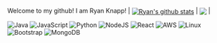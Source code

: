 Welcome to my github! I am Ryan Knapp!
| <a href="https://github.com/rknapp3000/github-readme-stats"><img align="center" src="https://github-readme-stats.vercel.app/api?username=rknapp3000&show_icons=true&include_all_commits=true&theme=buefy&hide_border=true" alt="Ryan's github stats" /></a> | <a href="https://github.com/rknapp3000/github-readme-stats"><img align="center" src="https://github-readme-stats.vercel.app/api/top-langs/?username=rknapp3000&layout=compact&theme=buefy&hide_border=true" /></a> |

![Java](https://img.shields.io/badge/java-%23ED8B00.svg?style=for-the-badge&logo=java&logoColor=white)
![JavaScript](https://img.shields.io/badge/javascript-%23323330.svg?style=for-the-badge&logo=javascript&logoColor=%23F7DF1E)
![Python](https://img.shields.io/badge/python-3670A0?style=for-the-badge&logo=python&logoColor=ffdd54)
![NodeJS](https://img.shields.io/badge/node.js-6DA55F?style=for-the-badge&logo=node.js&logoColor=white)
![React](https://img.shields.io/badge/react-%2320232a.svg?style=for-the-badge&logo=react&logoColor=%2361DAFB)
![AWS](https://img.shields.io/badge/AWS-%23FF9900.svg?style=for-the-badge&logo=amazon-aws&logoColor=white)
![Linux](https://img.shields.io/badge/Linux-FCC624?style=for-the-badge&logo=linux&logoColor=black)
![Bootstrap](https://img.shields.io/badge/bootstrap-%23563D7C.svg?style=for-the-badge&logo=bootstrap&logoColor=white)
![MongoDB](https://img.shields.io/badge/MongoDB-%234ea94b.svg?style=for-the-badge&logo=mongodb&logoColor=white)








